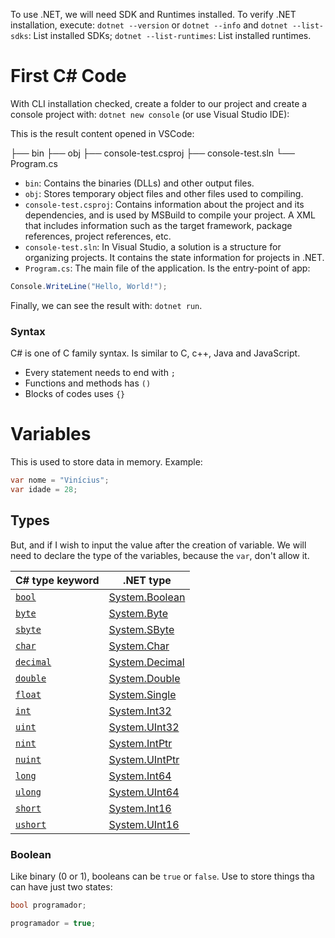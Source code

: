 To use .NET, we will need SDK and Runtimes installed. To verify .NET installation, execute:
`dotnet --version` 
or
`dotnet --info`
and
`dotnet --list-sdks`: List installed SDKs;
`dotnet --list-runtimes`: List installed runtimes.

# First C# Code 
With CLI installation checked, create a folder to our project and create a console project with: `dotnet new console` (or use Visual Studio IDE):

This is the result content opened in VSCode:

├── bin
├── obj
├── console-test.csproj
├── console-test.sln
└── Program.cs

- `bin`: Contains the binaries (DLLs) and other output files.
- `obj`: Stores temporary object files and other files used to compiling.
- `console-test.csproj`: Contains information about the project and its dependencies, and is used by MSBuild to compile your project. A XML that includes information such as the target framework, package references, project references, etc.
- `console-test.sln`: In Visual Studio, a solution is a structure for organizing projects. It contains the state information for projects in .NET.
- `Program.cs`: The main file of the application. Is the entry-point of app:
```cs
Console.WriteLine("Hello, World!");
```

Finally, we can see the result with: `dotnet run`.

### Syntax 
C# is one of C family syntax. Is similar to C, c++, Java and JavaScript.
- Every statement needs to end with `;`
- Functions and methods has `()`
- Blocks of codes uses `{}`

# Variables

This is used to store data in memory. Example:
```cs
var nome = "Vinícius";
var idade = 28;
```

## Types
But, and if I wish to input the value after the creation of variable. We will need to declare the type of the variables, because the `var`, don't allow it.

|C# type keyword|.NET type|
|---|---|
|[`bool`](https://learn.microsoft.com/en-us/dotnet/csharp/language-reference/builtin-types/bool)|[System.Boolean](https://learn.microsoft.com/en-us/dotnet/api/system.boolean)|
|[`byte`](https://learn.microsoft.com/en-us/dotnet/csharp/language-reference/builtin-types/integral-numeric-types)|[System.Byte](https://learn.microsoft.com/en-us/dotnet/api/system.byte)|
|[`sbyte`](https://learn.microsoft.com/en-us/dotnet/csharp/language-reference/builtin-types/integral-numeric-types)|[System.SByte](https://learn.microsoft.com/en-us/dotnet/api/system.sbyte)|
|[`char`](https://learn.microsoft.com/en-us/dotnet/csharp/language-reference/builtin-types/char)|[System.Char](https://learn.microsoft.com/en-us/dotnet/api/system.char)|
|[`decimal`](https://learn.microsoft.com/en-us/dotnet/csharp/language-reference/builtin-types/floating-point-numeric-types)|[System.Decimal](https://learn.microsoft.com/en-us/dotnet/api/system.decimal)|
|[`double`](https://learn.microsoft.com/en-us/dotnet/csharp/language-reference/builtin-types/floating-point-numeric-types)|[System.Double](https://learn.microsoft.com/en-us/dotnet/api/system.double)|
|[`float`](https://learn.microsoft.com/en-us/dotnet/csharp/language-reference/builtin-types/floating-point-numeric-types)|[System.Single](https://learn.microsoft.com/en-us/dotnet/api/system.single)|
|[`int`](https://learn.microsoft.com/en-us/dotnet/csharp/language-reference/builtin-types/integral-numeric-types)|[System.Int32](https://learn.microsoft.com/en-us/dotnet/api/system.int32)|
|[`uint`](https://learn.microsoft.com/en-us/dotnet/csharp/language-reference/builtin-types/integral-numeric-types)|[System.UInt32](https://learn.microsoft.com/en-us/dotnet/api/system.uint32)|
|[`nint`](https://learn.microsoft.com/en-us/dotnet/csharp/language-reference/builtin-types/integral-numeric-types)|[System.IntPtr](https://learn.microsoft.com/en-us/dotnet/api/system.intptr)|
|[`nuint`](https://learn.microsoft.com/en-us/dotnet/csharp/language-reference/builtin-types/integral-numeric-types)|[System.UIntPtr](https://learn.microsoft.com/en-us/dotnet/api/system.uintptr)|
|[`long`](https://learn.microsoft.com/en-us/dotnet/csharp/language-reference/builtin-types/integral-numeric-types)|[System.Int64](https://learn.microsoft.com/en-us/dotnet/api/system.int64)|
|[`ulong`](https://learn.microsoft.com/en-us/dotnet/csharp/language-reference/builtin-types/integral-numeric-types)|[System.UInt64](https://learn.microsoft.com/en-us/dotnet/api/system.uint64)|
|[`short`](https://learn.microsoft.com/en-us/dotnet/csharp/language-reference/builtin-types/integral-numeric-types)|[System.Int16](https://learn.microsoft.com/en-us/dotnet/api/system.int16)|
|[`ushort`](https://learn.microsoft.com/en-us/dotnet/csharp/language-reference/builtin-types/integral-numeric-types)|[System.UInt16](https://learn.microsoft.com/en-us/dotnet/api/system.uint16)|

### Boolean
Like binary (0 or 1), booleans can be `true` or `false`. Use to store things tha can have just two states:
```cs
bool programador;

programador = true;
```